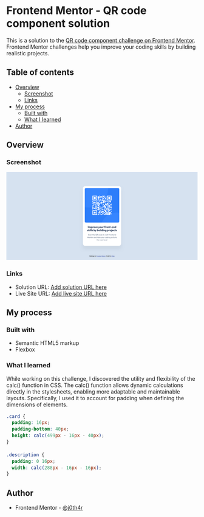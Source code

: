 # Frontend Mentor - QR code component solution

This is a solution to the [QR code component challenge on Frontend Mentor](https://www.frontendmentor.io/challenges/qr-code-component-iux_sIO_H). Frontend Mentor challenges help you improve your coding skills by building realistic projects.

## Table of contents

- [Overview](#overview)
  - [Screenshot](#screenshot)
  - [Links](#links)
- [My process](#my-process)
  - [Built with](#built-with)
  - [What I learned](#what-i-learned)
- [Author](#author)

## Overview

### Screenshot

![Screenshot](./screenshot.png)

### Links

- Solution URL: [Add solution URL here](https://github.com/j0th4r/qr-code-component)
- Live Site URL: [Add live site URL here](https://qr-code-component-rouge-tau.vercel.app/)

## My process

### Built with

- Semantic HTML5 markup
- Flexbox

### What I learned

While working on this challenge, I discovered the utility and flexibility of the calc() function in CSS. The calc() function allows dynamic calculations directly in the stylesheets, enabling more adaptable and maintainable layouts. Specifically, I used it to account for padding when defining the dimensions of elements.

```css
.card {
  padding: 16px;
  padding-bottom: 40px;
  height: calc(499px - 16px - 40px);
}

.description {
  padding: 0 16px;
  width: calc(288px - 16px - 16px);
}
```

## Author

- Frontend Mentor - [@j0th4r](https://www.frontendmentor.io/profile/j0th4r)
